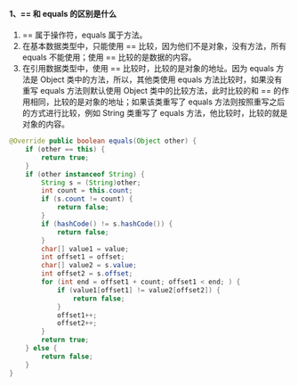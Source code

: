 #### 1、== 和 equals 的区别是什么

1. == 属于操作符，equals 属于方法。
2. 在基本数据类型中，只能使用 == 比较，因为他们不是对象，没有方法，所有 equals 不能使用；使用 == 比较的是数据的内容。
3. 在引用数据类型中，使用 == 比较时，比较的是对象的地址。因为 equals 方法是 Object 类中的方法，所以，其他类使用 equals 方法比较时，如果没有重写 equals 方法则默认使用 Object 类中的比较方法，此时比较的和 == 的作用相同，比较的是对象的地址；如果该类重写了 equals 方法则按照重写之后的方式进行比较，例如 String 类重写了 equals 方法，他比较时，比较的就是对象的内容。

~~~java
@Override public boolean equals(Object other) {
	if (other == this) {
		return true;
	}
	if (other instanceof String) {
  		String s = (String)other;
  		int count = this.count;
  		if (s.count != count) {
      		return false;
  		}
  		if (hashCode() != s.hashCode()) {
      		return false;
  		}
  		char[] value1 = value;
  		int offset1 = offset;
  		char[] value2 = s.value;
  		int offset2 = s.offset;
  		for (int end = offset1 + count; offset1 < end; ) {
      		if (value1[offset1] != value2[offset2]) {
          		return false;
      		}
      		offset1++;
      		offset2++;
  		}
  		return true;
	} else {
  		return false;
	}
}
~~~

